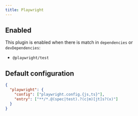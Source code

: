 ```yaml
---
title: Playwright
---
```


## Enabled

This plugin is enabled when there is match in `dependencies` or
`devDependencies`:

- `@playwright/test`

## Default configuration

```json title="knip.json"
{
  "playwright": {
    "config": ["playwright.config.{js,ts}"],
    "entry": ["**/*.@(spec|test).?(c|m)[jt]s?(x)"]
  }
}
```
